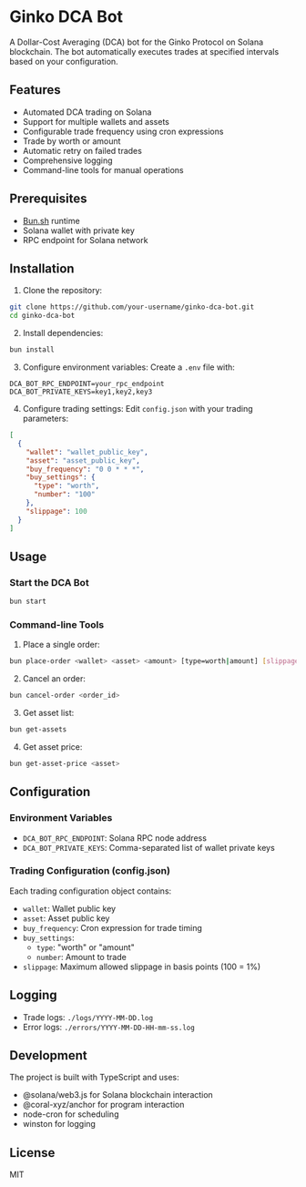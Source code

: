 # Ginko DCA Bot

A Dollar-Cost Averaging (DCA) bot for the Ginko Protocol on Solana blockchain. The bot automatically executes trades at specified intervals based on your configuration.

## Features

- Automated DCA trading on Solana
- Support for multiple wallets and assets
- Configurable trade frequency using cron expressions
- Trade by worth or amount
- Automatic retry on failed trades
- Comprehensive logging
- Command-line tools for manual operations

## Prerequisites

- [Bun.sh](https://bun.sh) runtime
- Solana wallet with private key
- RPC endpoint for Solana network

## Installation

1. Clone the repository:

```bash
git clone https://github.com/your-username/ginko-dca-bot.git
cd ginko-dca-bot
```

2. Install dependencies:

```bash
bun install
```

3. Configure environment variables:
Create a `.env` file with:

```env
DCA_BOT_RPC_ENDPOINT=your_rpc_endpoint
DCA_BOT_PRIVATE_KEYS=key1,key2,key3
```

4. Configure trading settings:
Edit `config.json` with your trading parameters:

```json
[
  {
    "wallet": "wallet_public_key",
    "asset": "asset_public_key",
    "buy_frequency": "0 0 * * *",
    "buy_settings": {
      "type": "worth",
      "number": "100"
    },
    "slippage": 100
  }
]
```

## Usage

### Start the DCA Bot

```bash
bun start
```

### Command-line Tools

1. Place a single order:

```bash
bun place-order <wallet> <asset> <amount> [type=worth|amount] [slippage=100]
```

2. Cancel an order:

```bash
bun cancel-order <order_id>
```

3. Get asset list:

```bash
bun get-assets
```

4. Get asset price:

```bash
bun get-asset-price <asset>
```

## Configuration

### Environment Variables

- `DCA_BOT_RPC_ENDPOINT`: Solana RPC node address
- `DCA_BOT_PRIVATE_KEYS`: Comma-separated list of wallet private keys

### Trading Configuration (config.json)

Each trading configuration object contains:

- `wallet`: Wallet public key
- `asset`: Asset public key
- `buy_frequency`: Cron expression for trade timing
- `buy_settings`:
  - `type`: "worth" or "amount"
  - `number`: Amount to trade
- `slippage`: Maximum allowed slippage in basis points (100 = 1%)

## Logging

- Trade logs: `./logs/YYYY-MM-DD.log`
- Error logs: `./errors/YYYY-MM-DD-HH-mm-ss.log`

## Development

The project is built with TypeScript and uses:

- @solana/web3.js for Solana blockchain interaction
- @coral-xyz/anchor for program interaction
- node-cron for scheduling
- winston for logging

## License

MIT 